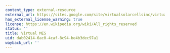 ```yaml
---
content_type: external-resource
external_url: https://sites.google.com/site/virtualsolarcellsinc/virtual-mes-software
has_external_license_warning: true
license: https://en.wikipedia.org/wiki/All_rights_reserved
status: ''
title: Virtual MES
uid: dab02414-6ac0-4caf-8c94-be4b3dec97a1
wayback_url: ''
---
```

